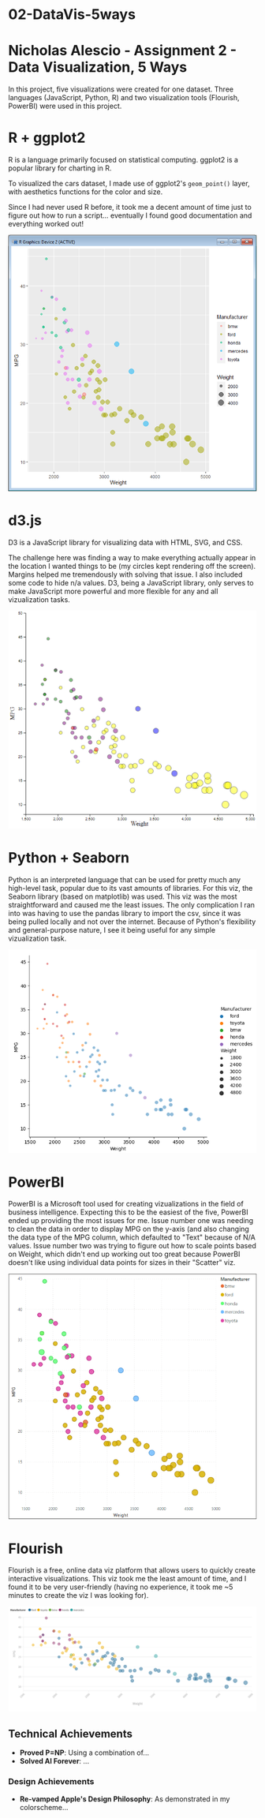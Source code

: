 # 02-DataVis-5ways

Nicholas Alescio - Assignment 2 - Data Visualization, 5 Ways  
===

In this project, five visualizations were created for one dataset. Three languages (JavaScript, Python, R) and two visualization tools (Flourish, PowerBI) were used in this project.

# R + ggplot2

R is a language primarily focused on statistical computing.
ggplot2 is a popular library for charting in R.

To visualized the cars dataset, I made use of ggplot2's `geom_point()` layer, with aesthetics functions for the color and size.

Since I had never used R before, it took me a decent amount of time just to figure out how to run a script... eventually I found good documentation and everything worked out!

![ggplot2](img/ggplot2.png)

# d3.js

D3 is a JavaScript library for visualizing data with HTML, SVG, and CSS.

The challenge here was finding a way to make everything actually appear in the location I wanted things to be (my circles kept rendering off the screen). Margins helped me tremendously with solving that issue. I also included some code to hide n/a values. D3, being a JavaScript library, only serves to make JavaScript more powerful and more flexible for any and all vizualization tasks.

![JavaScript D3](img/javascript-d3.png)

# Python + Seaborn

Python is an interpreted language that can be used for pretty much any high-level task, popular due to its vast amounts of libraries. For this viz, the Seaborn library (based on matplotlib) was used. This viz was the most straightforward and caused me the least issues. The only complication I ran into was having to use the pandas library to import the csv, since it was being pulled locally and not over the internet. Because of Python's flexibility and general-purpose nature, I see it being useful for any simple vizualization task.

![Seaborn](img/python-seaborn.png)

# PowerBI

PowerBI is a Microsoft tool used for creating vizualizations in the field of business intelligence. Expecting this to be the easiest of the five, PowerBI ended up providing the most issues for me. Issue number one was needing to clean the data in order to display MPG on the y-axis (and also changing the data type of the MPG column, which defaulted to "Text" because of N/A values. Issue number two was trying to figure out how to scale points based on Weight, which didn't end up working out too great because PowerBI doesn't like using individual data points for sizes in their "Scatter" viz.

![PowerBI](img/powerbi.png)

# Flourish

Flourish is a free, online data viz platform that allows users to quickly create interactive visualizations. This viz took me the least amount of time, and I found it to be very user-friendly (having no experience, it took me ~5 minutes to create the viz I was looking for).

![Flourish](img/flourish.png)


## Technical Achievements
- **Proved P=NP**: Using a combination of...
- **Solved AI Forever**: ...

### Design Achievements
- **Re-vamped Apple's Design Philosophy**: As demonstrated in my colorscheme...
